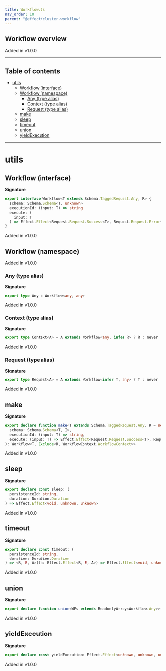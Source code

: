 ```yaml
---
title: Workflow.ts
nav_order: 10
parent: "@effect/cluster-workflow"
---
```


## Workflow overview

Added in v1.0.0

---

<h2 class="text-delta">Table of contents</h2>

- [utils](#utils)
  - [Workflow (interface)](#workflow-interface)
  - [Workflow (namespace)](#workflow-namespace)
    - [Any (type alias)](#any-type-alias)
    - [Context (type alias)](#context-type-alias)
    - [Request (type alias)](#request-type-alias)
  - [make](#make)
  - [sleep](#sleep)
  - [timeout](#timeout)
  - [union](#union)
  - [yieldExecution](#yieldexecution)

---

# utils

## Workflow (interface)

**Signature**

```ts
export interface Workflow<T extends Schema.TaggedRequest.Any, R> {
  schema: Schema.Schema<T, unknown>
  executionId: (input: T) => string
  execute: (
    input: T
  ) => Effect.Effect<Request.Request.Success<T>, Request.Request.Error<T>, R | WorkflowContext.WorkflowContext>
}
```

Added in v1.0.0

## Workflow (namespace)

Added in v1.0.0

### Any (type alias)

**Signature**

```ts
export type Any = Workflow<any, any>
```

Added in v1.0.0

### Context (type alias)

**Signature**

```ts
export type Context<A> = A extends Workflow<any, infer R> ? R : never
```

Added in v1.0.0

### Request (type alias)

**Signature**

```ts
export type Request<A> = A extends Workflow<infer T, any> ? T : never
```

Added in v1.0.0

## make

**Signature**

```ts
export declare function make<T extends Schema.TaggedRequest.Any, R = never, I = unknown>(
  schema: Schema.Schema<T, I>,
  executionId: (input: T) => string,
  execute: (input: T) => Effect.Effect<Request.Request.Success<T>, Request.Request.Error<T>, R>
): Workflow<T, Exclude<R, WorkflowContext.WorkflowContext>>
```

Added in v1.0.0

## sleep

**Signature**

```ts
export declare const sleep: (
  persistenceId: string,
  duration: Duration.Duration
) => Effect.Effect<void, unknown, unknown>
```

Added in v1.0.0

## timeout

**Signature**

```ts
export declare const timeout: (
  persistenceId: string,
  duration: Duration.Duration
) => <R, E, A>(fa: Effect.Effect<R, E, A>) => Effect.Effect<void, unknown, unknown>
```

Added in v1.0.0

## union

**Signature**

```ts
export declare function union<WFs extends ReadonlyArray<Workflow.Any>>(...wfs: WFs)
```

Added in v1.0.0

## yieldExecution

**Signature**

```ts
export declare const yieldExecution: Effect.Effect<unknown, unknown, unknown>
```

Added in v1.0.0
